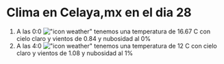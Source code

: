 # Clima en Celaya,mx en el dia 28

1. A las 0:0 !["icon weather"](http://openweathermap.org/img/w/01n.png) tenemos una temperatura de 16.67 C con cielo claro y  vientos de 0.84 y nubosidad al 0%
1. A las 4:0 !["icon weather"](http://openweathermap.org/img/w/01n.png) tenemos una temperatura de 12 C con cielo claro y  vientos de 1.08 y nubosidad al 1%
